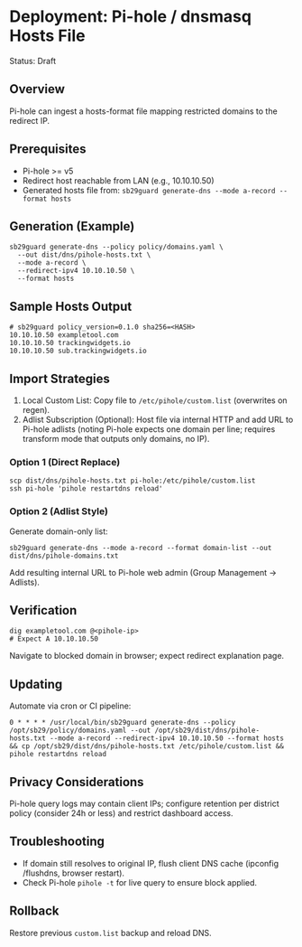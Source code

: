 # Deployment: Pi-hole / dnsmasq Hosts File

Status: Draft

## Overview
Pi-hole can ingest a hosts-format file mapping restricted domains to the redirect IP.

## Prerequisites
- Pi-hole >= v5
- Redirect host reachable from LAN (e.g., 10.10.10.50)
- Generated hosts file from: `sb29guard generate-dns --mode a-record --format hosts`

## Generation (Example)
```
sb29guard generate-dns --policy policy/domains.yaml \
  --out dist/dns/pihole-hosts.txt \
  --mode a-record \
  --redirect-ipv4 10.10.10.50 \
  --format hosts
```

## Sample Hosts Output
```
# sb29guard policy_version=0.1.0 sha256=<HASH>
10.10.10.50 exampletool.com
10.10.10.50 trackingwidgets.io
10.10.10.50 sub.trackingwidgets.io
```

## Import Strategies
1. Local Custom List: Copy file to `/etc/pihole/custom.list` (overwrites on regen).
2. Adlist Subscription (Optional): Host file via internal HTTP and add URL to Pi-hole adlists (noting Pi-hole expects one domain per line; requires transform mode that outputs only domains, no IP).

### Option 1 (Direct Replace)
```
scp dist/dns/pihole-hosts.txt pi-hole:/etc/pihole/custom.list
ssh pi-hole 'pihole restartdns reload'
```

### Option 2 (Adlist Style)
Generate domain-only list:
```
sb29guard generate-dns --mode a-record --format domain-list --out dist/dns/pihole-domains.txt
```
Add resulting internal URL to Pi-hole web admin (Group Management -> Adlists).

## Verification
```
dig exampletool.com @<pihole-ip>
# Expect A 10.10.10.50
```
Navigate to blocked domain in browser; expect redirect explanation page.

## Updating
Automate via cron or CI pipeline:
```
0 * * * * /usr/local/bin/sb29guard generate-dns --policy /opt/sb29/policy/domains.yaml --out /opt/sb29/dist/dns/pihole-hosts.txt --mode a-record --redirect-ipv4 10.10.10.50 --format hosts && cp /opt/sb29/dist/dns/pihole-hosts.txt /etc/pihole/custom.list && pihole restartdns reload
```

## Privacy Considerations
Pi-hole query logs may contain client IPs; configure retention per district policy (consider 24h or less) and restrict dashboard access.

## Troubleshooting
- If domain still resolves to original IP, flush client DNS cache (ipconfig /flushdns, browser restart).
- Check Pi-hole `pihole -t` for live query to ensure block applied.

## Rollback
Restore previous `custom.list` backup and reload DNS.

